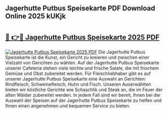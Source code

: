 ## Jagerhutte Putbus Speisekarte PDF Download Online 2025 kUKjk

# <h2><a href="http://gcaoafc.nevu.top/?p=Jagerhutte+Putbus+Speisekarte">🔗 👉🔴 Jagerhutte Putbus Speisekarte 2025 PDF</a></h2>

[![Jagerhutte Putbus Speisekarte 2025 PDF](https://i.imgur.com/dBaPXMq.png)](http://gcaoafc.nevu.top/?p=Jagerhutte+Putbus+Speisekarte)
Die Jagerhutte Putbus Speisekarte ist die Kunst, ein Gericht zu kreieren und zwischen einer Vielzahl von Gerichten zu wählen. Auf der Jagerhutte Putbus Speisekarte unserer Cafeteria stehen viele leichte und frische Salate, die mit frischem Gemüse und Obst zubereitet werden. Für Fleischliebhaber gibt es auf unserer Jagerhutte Putbus Speisekarte eine Auswahl an Gerichten: Rindfleisch, Schweinefleisch, Huhn und Fisch. Unseren Auserwählten bieten wir köstliche Gerichte wie Schaschlik und Steak an, die im Feuer der alten Wälder zubereitet werden. In jedem Fall sind wir bereit, Ihnen bei der Auswahl der Speisen auf der Jagerhutte Putbus Speisekarte zu helfen und Ihnen einen angenehmen und bequemen Service zu bieten.
